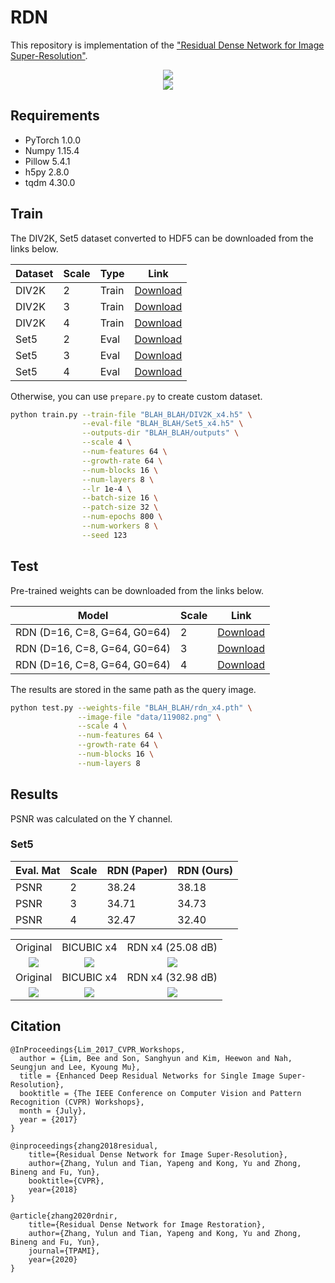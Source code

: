 # RDN

This repository is implementation of the ["Residual Dense Network for Image Super-Resolution"](https://arxiv.org/abs/1802.08797).

<center><img src="./thumbnails/fig1.png"></center>
<center><img src="./thumbnails/fig2.png"></center>

## Requirements

- PyTorch 1.0.0
- Numpy 1.15.4
- Pillow 5.4.1
- h5py 2.8.0
- tqdm 4.30.0

## Train

The DIV2K, Set5 dataset converted to HDF5 can be downloaded from the links below.

| Dataset | Scale | Type | Link |
|---------|-------|------|------|
| DIV2K | 2 | Train | [Download](https://www.dropbox.com/s/41sn4eie37hp6rh/DIV2K_x2.h5?dl=0) |
| DIV2K | 3 | Train | [Download](https://www.dropbox.com/s/4piy2lvhrjb2e54/DIV2K_x3.h5?dl=0) |
| DIV2K | 4 | Train | [Download](https://www.dropbox.com/s/ie4a6t7f9n5lgco/DIV2K_x4.h5?dl=0) |
| Set5 | 2 | Eval | [Download](https://www.dropbox.com/s/b7v5vis8duh9vwd/Set5_x2.h5?dl=0) |
| Set5 | 3 | Eval | [Download](https://www.dropbox.com/s/768b07ncpdfmgs6/Set5_x3.h5?dl=0) |
| Set5 | 4 | Eval | [Download](https://www.dropbox.com/s/rtu89xyatbb71qv/Set5_x4.h5?dl=0) |

Otherwise, you can use `prepare.py` to create custom dataset.

```bash
python train.py --train-file "BLAH_BLAH/DIV2K_x4.h5" \
                --eval-file "BLAH_BLAH/Set5_x4.h5" \
                --outputs-dir "BLAH_BLAH/outputs" \
                --scale 4 \
                --num-features 64 \
                --growth-rate 64 \
                --num-blocks 16 \
                --num-layers 8 \
                --lr 1e-4 \
                --batch-size 16 \
                --patch-size 32 \
                --num-epochs 800 \
                --num-workers 8 \
                --seed 123                
```

## Test

Pre-trained weights can be downloaded from the links below.

| Model | Scale | Link |
|-------|-------|------|
| RDN (D=16, C=8, G=64, G0=64) | 2 | [Download](https://www.dropbox.com/s/pd52pkmaik1ri0h/rdn_x2.pth?dl=0) |
| RDN (D=16, C=8, G=64, G0=64) | 3 | [Download](https://www.dropbox.com/s/56topxdwm6rakwd/rdn_x3.pth?dl=0) |
| RDN (D=16, C=8, G=64, G0=64) | 4 | [Download](https://www.dropbox.com/s/yphiyivb1v7jya2/rdn_x4.pth?dl=0) |

The results are stored in the same path as the query image.

```bash
python test.py --weights-file "BLAH_BLAH/rdn_x4.pth" \
               --image-file "data/119082.png" \
               --scale 4 \
               --num-features 64 \
               --growth-rate 64 \
               --num-blocks 16 \
               --num-layers 8

```

## Results

PSNR was calculated on the Y channel.

### Set5

| Eval. Mat | Scale | RDN (Paper) | RDN (Ours) |
|-----------|-------|-------|-----------------|
| PSNR | 2 | 38.24 | 38.18 |
| PSNR | 3 | 34.71 | 34.73 |
| PSNR | 4 | 32.47 | 32.40 |

<table>
    <tr>
        <td><center>Original</center></td>
        <td><center>BICUBIC x4</center></td>
        <td><center>RDN x4 (25.08 dB)</center></td>
    </tr>
    <tr>
    	<td>
    		<center><img src="./data/119082.png""></center>
    	</td>
    	<td>
    		<center><img src="./data/119082_bicubic_x4.png"></center>
    	</td>
    	<td>
    		<center><img src="./data/119082_rdn_x4.png"></center>
    	</td>
    </tr>
    <tr>
        <td><center>Original</center></td>
        <td><center>BICUBIC x4</center></td>
        <td><center>RDN x4 (32.98 dB)</center></td>
    </tr>
    <tr>
    	<td>
    		<center><img src="./data/img_043.png""></center>
    	</td>
    	<td>
    		<center><img src="./data/img_043_bicubic_x4.png"></center>
    	</td>
    	<td>
    		<center><img src="./data/img_043_rdn_x4.png"></center>
    	</td>
    </tr>      
</table>

## Citation
```
@InProceedings{Lim_2017_CVPR_Workshops,
  author = {Lim, Bee and Son, Sanghyun and Kim, Heewon and Nah, Seungjun and Lee, Kyoung Mu},
  title = {Enhanced Deep Residual Networks for Single Image Super-Resolution},
  booktitle = {The IEEE Conference on Computer Vision and Pattern Recognition (CVPR) Workshops},
  month = {July},
  year = {2017}
}

@inproceedings{zhang2018residual,
    title={Residual Dense Network for Image Super-Resolution},
    author={Zhang, Yulun and Tian, Yapeng and Kong, Yu and Zhong, Bineng and Fu, Yun},
    booktitle={CVPR},
    year={2018}
}

@article{zhang2020rdnir,
    title={Residual Dense Network for Image Restoration},
    author={Zhang, Yulun and Tian, Yapeng and Kong, Yu and Zhong, Bineng and Fu, Yun},
    journal={TPAMI},
    year={2020}
}
```
